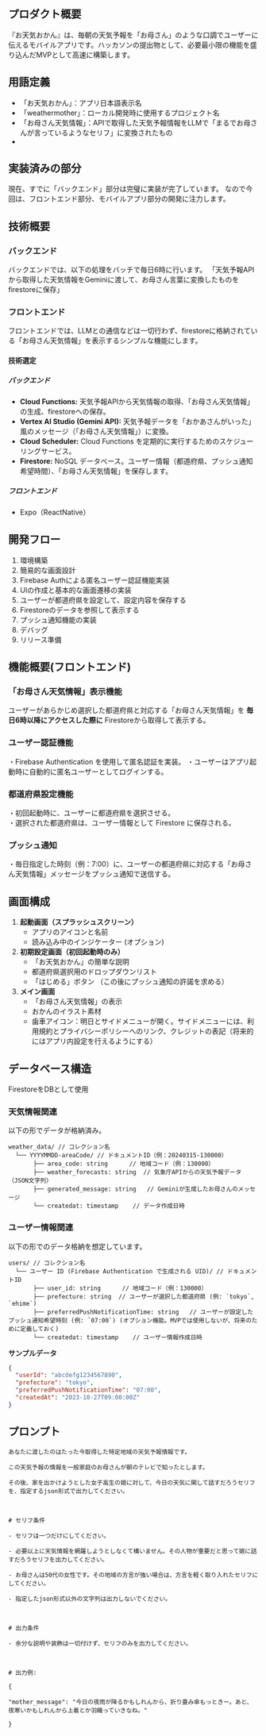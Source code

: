 ## プロダクト概要

『お天気おかん』は、毎朝の天気予報を「お母さん」のような口調でユーザーに伝えるモバイルアプリです。ハッカソンの提出物として、必要最小限の機能を盛り込んだMVPとして高速に構築します。

## 用語定義
- 「お天気おかん」：アプリ日本語表示名
- 「weathermother」：ローカル開発時に使用するプロジェクト名
- 「お母さん天気情報」：APIで取得した天気予報情報をLLMで「まるでお母さんが言っているようなセリフ」に変換されたもの
- 

## 実装済みの部分
現在、すでに「バックエンド」部分は完璧に実装が完了しています。
なので今回は、フロントエンド部分、モバイルアプリ部分の開発に注力します。

## 技術概要
### バックエンド
バックエンドでは、以下の処理をバッチで毎日6時に行います。
「天気予報APIから取得した天気情報をGeminiに渡して、お母さん言葉に変換したものをfirestoreに保存」
### フロントエンド
フロントエンドでは、LLMとの通信などは一切行わず、firestoreに格納されている「お母さん天気情報」を表示するシンプルな機能にします。

#### 技術選定
##### バックエンド
- **Cloud Functions:** 天気予報APIから天気情報の取得、「お母さん天気情報」の生成、firestoreへの保存。
- **Vertex AI Studio (Gemini API):** 天気予報データを「おかあさんがいった」風のメッセージ（「お母さん天気情報」）に変換。
- **Cloud Scheduler:** Cloud Functions を定期的に実行するためのスケジューリングサービス。
- **Firestore:** NoSQL データベース。ユーザー情報（都道府県、プッシュ通知希望時間）、「お母さん天気情報」を保存します。
##### フロントエンド
- Expo（ReactNative）

## 開発フロー
1. 環境構築
2. 簡易的な画面設計
3. Firebase Authによる匿名ユーザー認証機能実装
4. UIの作成と基本的な画面遷移の実装
5. ユーザーが都道府県を設定して、設定内容を保存する
6. Firestoreのデータを参照して表示する
7. プッシュ通知機能の実装
8. デバッグ
9. リリース準備


## 機能概要(フロントエンド)
### 「お母さん天気情報」表示機能
ユーザーがあらかじめ選択した都道府県と対応する「お母さん天気情報」を **毎日6時以降にアクセスした際に** Firestoreから取得して表示する。
### ユーザー認証機能
・Firebase Authentication を使用して匿名認証を実装。
・ユーザーはアプリ起動時に自動的に匿名ユーザーとしてログインする。
### 都道府県設定機能
・初回起動時に、ユーザーに都道府県を選択させる。  
・選択された都道府県は、ユーザー情報として Firestore に保存される。
### プッシュ通知
・毎日指定した時刻（例：7:00）に、ユーザーの都道府県に対応する「お母さん天気情報」メッセージをプッシュ通知で送信する。
## 画面構成
1. **起動画面（スプラッシュスクリーン）**
    - アプリのアイコンと名前
    - 読み込み中のインジケーター (オプション)
2. **初期設定画面（初回起動時のみ）**
    - 「お天気おかん」の簡単な説明
    - 都道府県選択用のドロップダウンリスト
    - 「はじめる」ボタン （この後にプッシュ通知の許諾を求める）
3. **メイン画面**
    - 「お母さん天気情報」の表示
    - おかんのイラスト素材
    - 歯車アイコン：明日とサイドメニューが開く。サイドメニューには、利用規約とプライバシーポリシーへのリンク、クレジットの表記（将来的にはアプリ内設定を行えるようにする）

## データベース構造
FirestoreをDBとして使用
### 天気情報関連
以下の形でデータが格納済み。
```
weather_data/ // コレクション名
  └── YYYYMMDD-areaCode/ // ドキュメントID（例：20240315-130000）
       ├── area_code: string      // 地域コード（例：130000）
       ├── weather_forecasts: string  // 気象庁APIからの天気予報データ（JSON文字列）
       ├── generated_message: string   // Geminiが生成したお母さんのメッセージ
       └── createdat: timestamp    // データ作成日時
```
### ユーザー情報関連
以下の形でのデータ格納を想定しています。
```
users/ // コレクション名
  └── ユーザー ID (Firebase Authentication で生成される UID)/ // ドキュメントID
       ├── user_id: string      // 地域コード（例：130000）
       ├── prefecture: string  // ユーザーが選択した都道府県 (例: `tokyo`, `ehime`)
       ├── preferredPushNotificationTime: string   // ユーザーが設定したプッシュ通知希望時刻 (例: `07:00`) (オプション機能。MVPでは使用しないが、将来のために定義しておく)
       └── createdat: timestamp    // ユーザー情報作成日時
```
**サンプルデータ**
```json
{
  "userId": "abcdefg1234567890",
  "prefecture": "tokyo",
  "preferredPushNotificationTime": "07:00",
  "createdAt": "2023-10-27T09:00:00Z"
}
```


## プロンプト
```
あなたに渡したのはたった今取得した特定地域の天気予報情報です。

この天気予報の情報を一般家庭のお母さんが朝のテレビで知ったとします。

その後、家を出かけようとした女子高生の娘に対して、今日の天気に関して話すだろうセリフを、指定するjson形式で出力してください。

  

# セリフ条件

- セリフは一つだけにしてください。

- 必要以上に天気情報を網羅しようとしなくて構いません。その人物が重要だと思って娘に話すだろうセリフを出力してください。

- お母さんは50代の女性です。その地域の方言が強い場合は、方言を軽く取り入れたセリフにしてください。

- 指定したjson形式以外の文字列は出力しないでください。

  

# 出力条件

- 余分な説明や装飾は一切付けず、セリフのみを出力してください。

  

# 出力例:

{

"mother_message": "今日の夜雨が降るかもしれんから、折り畳み傘もっときー。あと、夜寒いかもしれんから上着とか羽織っていきなね。"

}
```
